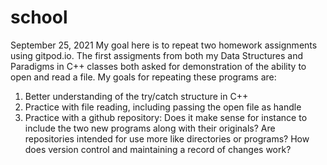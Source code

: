 # school
September 25, 2021
My goal here is to repeat two homework assignments using gitpod.io.
The first assigments from both my Data Structures and Paradigms in C++ classes both asked for demonstration of the ability to open and read a file.
My goals for repeating these programs are:
1. Better understanding of the try/catch structure in C++
2. Practice with file reading, including passing the open file as handle
3. Practice with a github repository: Does it make sense for instance to include the two new programs along with their originals? Are repositories intended for use more like directories or programs? How does version control and maintaining a record of changes work?
